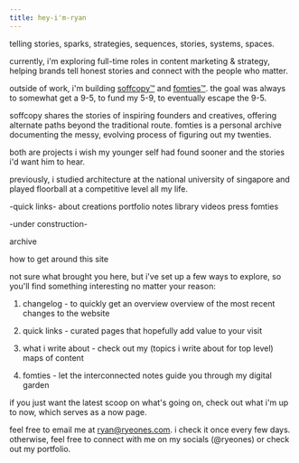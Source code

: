 ```yaml
---
title: hey-i'm-ryan
---
```


telling stories, sparks, strategies, sequences, stories, systems, spaces.

currently, i'm exploring full-time roles in content marketing & strategy, helping brands tell honest stories and connect with the people who matter.

outside of work, i'm building [soffcopy™](https://www.soffcopy.com) and [fomties™](https://www.fomties.com). the goal was always to somewhat get a 9-5, to fund my 5-9, to eventually escape the 9-5.

soffcopy shares the stories of inspiring founders and creatives, offering alternate paths beyond the traditional route. fomties is a personal archive documenting the messy, evolving process of figuring out my twenties.

both are projects i wish my younger self had found sooner and the stories i'd want him to hear.

previously, i studied architecture at the national university of singapore and played floorball at a competitive level all my life.

-quick links- 
about
creations
portfolio 
notes
library 
videos
press 
fomties

-under construction-

archive

how to get around this site

not sure what brought you here, but i've set up a few ways to explore, so you'll find something interesting no matter your reason:

1. changelog - to quickly get an overview overview of the most recent changes to the website

2. quick links - curated pages that hopefully add value to your visit 

3. what i write about - check out my (topics i write about for top level) maps of content

4. fomties - let the interconnected notes guide you through my digital garden

if you just want the latest scoop on what's going on, check out what i'm up to now, which serves as a now page.

feel free to email me at ryan@ryeones.com. i check it once every few days. otherwise, feel free to connect with me on my socials (@ryeones) or check out my portfolio.


